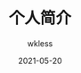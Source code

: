 ---
title: 个人简介
date: 2021-05-20
aubot: wkless
portrait: 'https://cdn.jsdelivr.net/gh/duogongneng/MyBlogImg/imgIMG_7327.jpeg'
describe: '愿以后的生活大起起起起起小落。。'
type: "about"
layout: "about"
author: wkless
---